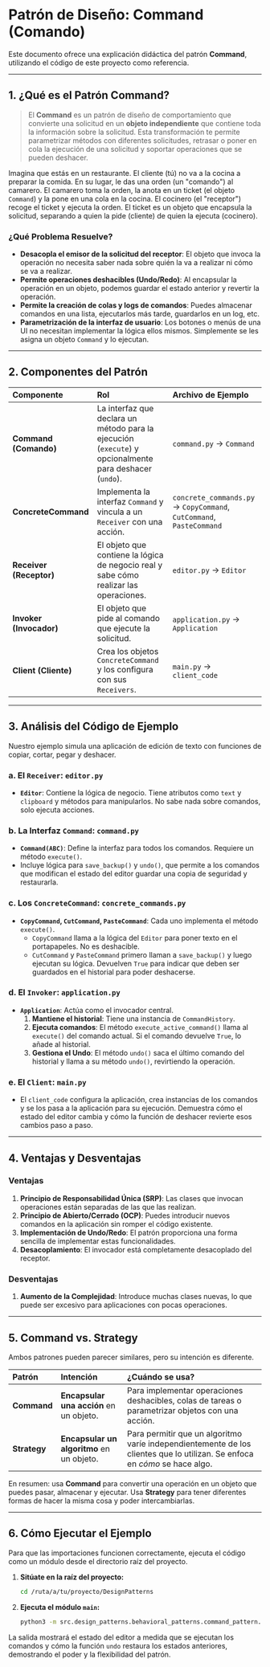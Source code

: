 # Patrón de Diseño: Command (Comando)

Este documento ofrece una explicación didáctica del patrón **Command**, utilizando el código de este proyecto como referencia.

---

## 1. ¿Qué es el Patrón Command?

> El **Command** es un patrón de diseño de comportamiento que convierte una solicitud en un **objeto independiente** que contiene toda la información sobre la solicitud. Esta transformación te permite parametrizar métodos con diferentes solicitudes, retrasar o poner en cola la ejecución de una solicitud y soportar operaciones que se pueden deshacer.

Imagina que estás en un restaurante. El cliente (tú) no va a la cocina a preparar la comida. En su lugar, le das una orden (un "comando") al camarero. El camarero toma la orden, la anota en un ticket (el objeto `Command`) y la pone en una cola en la cocina. El cocinero (el "receptor") recoge el ticket y ejecuta la orden. El ticket es un objeto que encapsula la solicitud, separando a quien la pide (cliente) de quien la ejecuta (cocinero).

### ¿Qué Problema Resuelve?

- **Desacopla el emisor de la solicitud del receptor**: El objeto que invoca la operación no necesita saber nada sobre quién la va a realizar ni cómo se va a realizar.
- **Permite operaciones deshacibles (Undo/Redo)**: Al encapsular la operación en un objeto, podemos guardar el estado anterior y revertir la operación.
- **Permite la creación de colas y logs de comandos**: Puedes almacenar comandos en una lista, ejecutarlos más tarde, guardarlos en un log, etc.
- **Parametrización de la interfaz de usuario**: Los botones o menús de una UI no necesitan implementar la lógica ellos mismos. Simplemente se les asigna un objeto `Command` y lo ejecutan.

---

## 2. Componentes del Patrón

| Componente | Rol | Archivo de Ejemplo |
| :--- | :--- | :--- |
| **Command (Comando)** | La interfaz que declara un método para la ejecución (`execute`) y opcionalmente para deshacer (`undo`). | `command.py` -> `Command` |
| **ConcreteCommand** | Implementa la interfaz `Command` y vincula a un `Receiver` con una acción. | `concrete_commands.py` -> `CopyCommand`, `CutCommand`, `PasteCommand` |
| **Receiver (Receptor)** | El objeto que contiene la lógica de negocio real y sabe cómo realizar las operaciones. | `editor.py` -> `Editor` |
| **Invoker (Invocador)** | El objeto que pide al comando que ejecute la solicitud. | `application.py` -> `Application` |
| **Client (Cliente)** | Crea los objetos `ConcreteCommand` y los configura con sus `Receivers`. | `main.py` -> `client_code` |

---

## 3. Análisis del Código de Ejemplo

Nuestro ejemplo simula una aplicación de edición de texto con funciones de copiar, cortar, pegar y deshacer.

### a. El `Receiver`: `editor.py`

- **`Editor`**: Contiene la lógica de negocio. Tiene atributos como `text` y `clipboard` y métodos para manipularlos. No sabe nada sobre comandos, solo ejecuta acciones.

### b. La Interfaz `Command`: `command.py`

- **`Command(ABC)`**: Define la interfaz para todos los comandos. Requiere un método `execute()`.
- Incluye lógica para `save_backup()` y `undo()`, que permite a los comandos que modifican el estado del editor guardar una copia de seguridad y restaurarla.

### c. Los `ConcreteCommand`: `concrete_commands.py`

- **`CopyCommand`, `CutCommand`, `PasteCommand`**: Cada uno implementa el método `execute()`.
    - `CopyCommand` llama a la lógica del `Editor` para poner texto en el portapapeles. No es deshacible.
    - `CutCommand` y `PasteCommand` primero llaman a `save_backup()` y luego ejecutan su lógica. Devuelven `True` para indicar que deben ser guardados en el historial para poder deshacerse.

### d. El `Invoker`: `application.py`

- **`Application`**: Actúa como el invocador central.
    1.  **Mantiene el historial**: Tiene una instancia de `CommandHistory`.
    2.  **Ejecuta comandos**: El método `execute_active_command()` llama al `execute()` del comando actual. Si el comando devuelve `True`, lo añade al historial.
    3.  **Gestiona el Undo**: El método `undo()` saca el último comando del historial y llama a su método `undo()`, revirtiendo la operación.

### e. El `Client`: `main.py`

- El `client_code` configura la aplicación, crea instancias de los comandos y se los pasa a la aplicación para su ejecución. Demuestra cómo el estado del editor cambia y cómo la función de deshacer revierte esos cambios paso a paso.

---

## 4. Ventajas y Desventajas

### Ventajas

1.  **Principio de Responsabilidad Única (SRP)**: Las clases que invocan operaciones están separadas de las que las realizan.
2.  **Principio de Abierto/Cerrado (OCP)**: Puedes introducir nuevos comandos en la aplicación sin romper el código existente.
3.  **Implementación de Undo/Redo**: El patrón proporciona una forma sencilla de implementar estas funcionalidades.
4.  **Desacoplamiento**: El invocador está completamente desacoplado del receptor.

### Desventajas

1.  **Aumento de la Complejidad**: Introduce muchas clases nuevas, lo que puede ser excesivo para aplicaciones con pocas operaciones.

---

## 5. Command vs. Strategy

Ambos patrones pueden parecer similares, pero su intención es diferente.

| Patrón | Intención | ¿Cuándo se usa? |
| :--- | :--- | :--- |
| **Command** | **Encapsular una acción** en un objeto. | Para implementar operaciones deshacibles, colas de tareas o parametrizar objetos con una acción. |
| **Strategy** | **Encapsular un algoritmo** en un objeto. | Para permitir que un algoritmo varíe independientemente de los clientes que lo utilizan. Se enfoca en *cómo* se hace algo. |

En resumen: usa **Command** para convertir una operación en un objeto que puedes pasar, almacenar y ejecutar. Usa **Strategy** para tener diferentes formas de hacer la misma cosa y poder intercambiarlas.

---

## 6. Cómo Ejecutar el Ejemplo

Para que las importaciones funcionen correctamente, ejecuta el código como un módulo desde el directorio raíz del proyecto.

1.  **Sitúate en la raíz del proyecto:**
    ```bash
    cd /ruta/a/tu/proyecto/DesignPatterns
    ```

2.  **Ejecuta el módulo `main`:**
    ```bash
    python3 -m src.design_patterns.behavioral_patterns.command_pattern.main
    ```

La salida mostrará el estado del editor a medida que se ejecutan los comandos y cómo la función `undo` restaura los estados anteriores, demostrando el poder y la flexibilidad del patrón.
